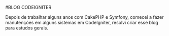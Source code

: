 #BLOG CODEIGNITER 

Depois de trabalhar alguns anos com CakePHP e Symfony, comecei a fazer manutenções em alguns sistemas em CodeIgniter, resolvi criar esse blog para estudos gerais.


